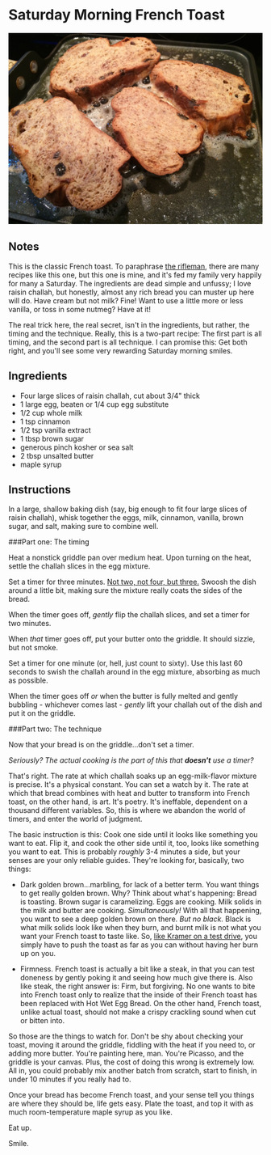 # Saturday Morning French Toast

![image](https://raw.githubusercontent.com/danmunz/recipes/master/img/saturday_morning_french_toast.jpg)

## Notes

This is the classic French toast. To paraphrase [the rifleman](http://en.wikipedia.org/wiki/Rifleman's_Creed), there are many recipes like this one, but this one is mine, and it's fed my family very happily for many a Saturday. The ingredients are dead simple and unfussy; I love raisin challah, but honestly, almost any rich bread you can muster up here will do. Have cream but not milk? Fine! Want to use a little more or less vanilla, or toss in some nutmeg? Have at it!

The real trick here, the real secret, isn't in the ingredients, but rather, the timing and the technique. Really, this is a two-part recipe: The first part is all timing, and the second part is all technique. I can promise this: Get both right, and you'll see some very rewarding Saturday morning smiles.

## Ingredients
* Four large slices of raisin challah, cut about 3/4" thick 
* 1 large egg, beaten or 1/4 cup egg substitute
* 1/2 cup whole milk
* 1 tsp cinnamon
* 1/2 tsp vanilla extract
* 1 tbsp brown sugar
* generous pinch kosher or sea salt
* 2 tbsp unsalted butter
* maple syrup

## Instructions
In a large, shallow baking dish (say, big enough to fit four large slices of raisin challah), whisk together the eggs, milk, cinnamon, vanilla, brown sugar, and salt, making sure to combine well.

###Part one: The timing

Heat a nonstick griddle pan over medium heat. Upon turning on the heat, settle the challah slices in the egg mixture.

Set a timer for three minutes. [Not two, not four, but three.](https://www.youtube.com/watch?v=xOrgLj9lOwk) Swoosh the dish around a little bit, making sure the mixture really coats the sides of the bread.

When the timer goes off, _gently_ flip the challah slices, and set a timer for two minutes.

When _that_ timer goes off, put your butter onto the griddle. It should sizzle, but not smoke.

Set a timer for one minute (or, hell, just count to sixty). Use this last 60 seconds to swish the challah around in the egg mixture, absorbing as much as possible.

When the timer goes off _or_ when the butter is fully melted and gently bubbling - whichever comes last - _gently_ lift your  challah out of the dish and put it on the griddle.

###Part two: The technique 

Now that your bread is on the griddle...don't set a timer.

_Seriously? The actual cooking is the part of this that __doesn't__ use a timer?_

That's right. The rate at which challah soaks up an egg-milk-flavor mixture is precise. It's a physical constant. You can set a watch by it. The rate at which that bread combines with heat and butter to transform into French toast, on the other hand, is art. It's poetry. It's ineffable, dependent on a thousand different variables. So, this is where we abandon the world of timers, and enter the world of judgment.

The basic instruction is this: Cook one side until it looks like something you want to eat. Flip it, and cook the other side until it, too, looks like something you want to eat. This is probably _roughly_ 3-4 minutes a side, but your senses are your only reliable guides. They're looking for, basically, two things:

* Dark golden brown...marbling, for lack of a better term. You want things to get really golden brown. Why? Think about what's happening: Bread is toasting. Brown sugar is caramelizing. Eggs are cooking. Milk solids in the milk and butter are cooking. _Simultaneously!_ With all that happening, you want to see a deep golden brown on there. _But no black._ Black is what milk solids look like when they burn, and burnt milk is not what you want your French toast to taste like. So, [like Kramer on a test drive](https://www.youtube.com/watch?v=TuEdU_lrtZk), you simply have to push the toast as far as you can without having her burn up on you.

* Firmness. French toast is actually a bit like a steak, in that you can test doneness by gently poking it and seeing how much give there is. Also like steak, the right answer is: Firm, but forgiving. No one wants to bite into French toast only to realize that the inside of their French toast has been replaced with Hot Wet Egg Bread. On the other hand, French toast, unlike actual toast, should not make a crispy crackling sound when cut or bitten into.

So those are the things to watch for. Don't be shy about checking your toast, moving it around the griddle, fiddling with the heat if you need to, or adding more butter. You're painting here, man. You're Picasso, and the griddle is your canvas. Plus, the cost of doing this wrong is extremely low. All in, you could probably mix another batch from scratch, start to finish, in under 10 minutes if you really had to.

Once your bread has become French toast, and your sense tell you things are where they should be, life gets easy. Plate the toast, and top it with as much room-temperature maple syrup as you like.

Eat up.

Smile.